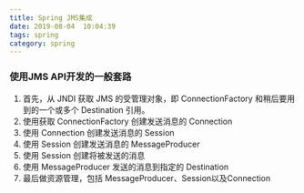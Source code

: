 ```yaml
---
title: Spring JMS集成
date: 2019-08-04  10:04:39
tags: spring            
category: spring
---
```


### 使用JMS API开发的一般套路
1. 首先，从 JNDI 获取 JMS 的受管理对象，即 ConnectionFactory 和稍后要用到的一个或多个 Destination 引用。
2. 使用获取 ConnectionFactory 创建发送消息的 Connection
3. 使用 Connection 创建发送消息的 Session
4. 使用 Session 创建发送消息的 MessageProducer
5. 使用 Session 创建将被发送的消息
6. 使用 MessageProducer 发送的消息到指定的 Destination
7. 最后做资源管理，包括 MessageProducer、Session以及Connection
